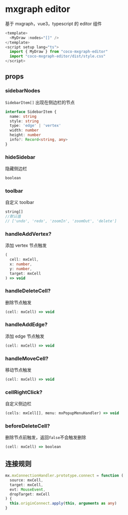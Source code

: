 # mxgraph editor

基于 mxgraph，vue3，typescript 的 editor 组件

```ts
<template>
  <MyDraw :nodes="[]" />
</template>
<script setup lang="ts">
  import { MyDraw } from "coco-mxgraph-editor"
  import "coco-mxgraph-editor/dist/style.css"
</script>
```

## props

### sidebarNodes

`SidebarItem[]`
出现在侧边栏的节点

```ts
interface SidebarItem {
  name: string
  style: string
  type: 'edge' | 'vertex'
  width: number
  height: number
  info?: Record<string, any>
}
```

### hideSidebar

隐藏侧边栏

```ts
boolean
```

### toolbar

自定义 toolbar

```ts
string[]
//默认值
// ['undo', 'redo', 'zoomIn', 'zoomOut', 'delete']
```

### handleAddVertex?

添加 vertex 节点触发

```ts
(
  cell: mxCell,
  x: number,
  y: number,
  target: mxCell
) => void
```

### handleDeleteCell?

删除节点触发

```ts
(cell: mxCell) => void
```

### handleAddEdge?

添加 edge 节点触发

```ts
(cell: mxCell) => void
```

### handleMoveCell?

移动节点触发

```ts
(cell: mxCell) => void
```

### cellRightClick?

自定义侧边栏

```ts
(cells: mxCell[], menu: mxPopupMenuHandler) => void
```

### beforeDeleteCell?

删除节点前触发，返回`false`不会触发删除

```ts
(cell: mxCell) => boolean
```

## 连接规则
```ts
mx.mxConnectionHandler.prototype.connect = function (
  source: mxCell,
  target: mxCell,
  evt: MouseEvent,
  dropTarget: mxCell
) {
  this.originConnect.apply(this, arguments as any)
}
```
